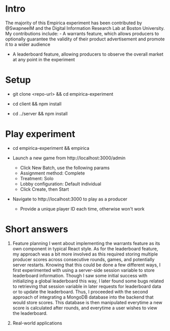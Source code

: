 # Intro

The majority of this Empirica experiment has been contributed by @SwapneelM and the Digital Information Research Lab at Boston University. My contributions include: - A warrants feature, which allows producers to optionally guarantee the validity of their product advertisement and promote it to a wider audience

- A leaderboard feature, allowing producers to observe the overall market at any point in the experiment

# Setup

- git clone \<repo-url\> && cd empirica-experiment

- cd client && npm install

- cd ../server && npm install

# Play experiment

- cd empirica-experiment && empirica

- Launch a new game from http://localhost:3000/admin
  - Click New Batch, use the following params
  - Assignment method: Complete
  - Treatment: Solo
  - Lobby configuration: Default individual
  - Click Create, then Start
- Navigate to http://localhost:3000 to play as a producer
  - Provide a unique player ID each time, otherwise won't work

# Short answers

1. Feature planning
   I went about implementing the warrants feature as its own component in typical React style. As for the leaderboard feature, my approach was a bit more involved as this required storing multiple producer scores across consecutive rounds, games, and potentially server restarts. Knowing that this could be done a few different ways, I first experimented with using a server-side session variable to store leaderboard information. Though I saw some initial success with initializing a global leaderboard this way, I later found some bugs related to retrieving that session variable in later requests for leaderboard data or to update the leaderboard. Thus, I proceeded with the second approach of integrating a MongoDB database into the backend that would store scores. This database is then manipulated everytime a new score is calculated after rounds, and everytime a user wishes to view the leaderboard.

2. Real-world applications
